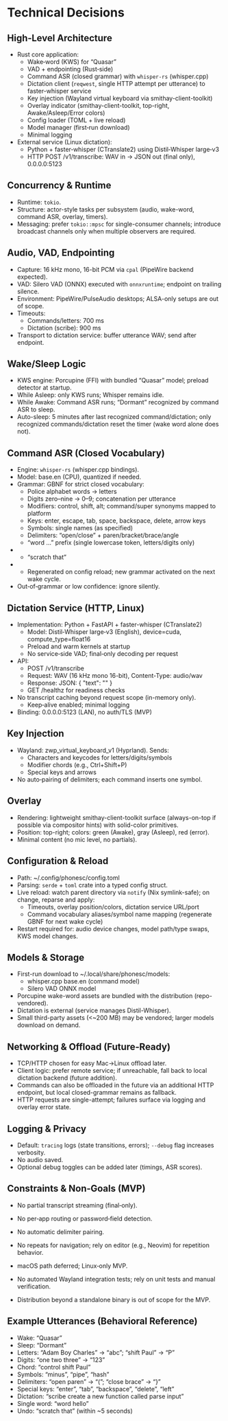 # Technical Decisions

## High‑Level Architecture
- Rust core application:
  - Wake‑word (KWS) for “Quasar”
  - VAD + endpointing (Rust‑side)
  - Command ASR (closed grammar) with `whisper-rs` (whisper.cpp)
  - Dictation client (`reqwest`, single HTTP attempt per utterance) to faster-whisper service
  - Key injection (Wayland virtual keyboard via smithay-client-toolkit)
  - Overlay indicator (smithay-client-toolkit, top-right, Awake/Asleep/Error colors)
  - Config loader (TOML + live reload)
  - Model manager (first‑run download)
  - Minimal logging
- External service (Linux dictation):
  - Python + faster‑whisper (CTranslate2) using Distil‑Whisper large‑v3
  - HTTP POST /v1/transcribe: WAV in → JSON out (final only), 0.0.0.0:5123

## Concurrency & Runtime
- Runtime: `tokio`.
- Structure: actor-style tasks per subsystem (audio, wake-word, command ASR, overlay, timers).
- Messaging: prefer `tokio::mpsc` for single-consumer channels; introduce broadcast channels only when multiple observers are required.

## Audio, VAD, Endpointing
- Capture: 16 kHz mono, 16-bit PCM via `cpal` (PipeWire backend expected).
- VAD: Silero VAD (ONNX) executed with `onnxruntime`; endpoint on trailing silence.
- Environment: PipeWire/PulseAudio desktops; ALSA-only setups are out of scope.
- Timeouts:
  - Commands/letters: 700 ms
  - Dictation (scribe): 900 ms
- Transport to dictation service: buffer utterance WAV; send after endpoint.

## Wake/Sleep Logic
- KWS engine: Porcupine (FFI) with bundled “Quasar” model; preload detector at startup.
- While Asleep: only KWS runs; Whisper remains idle.
- While Awake: Command ASR runs; “Dormant” recognized by command ASR to sleep.
- Auto-sleep: 5 minutes after last recognized command/dictation; only recognized commands/dictation reset the timer (wake word alone does not).

## Command ASR (Closed Vocabulary)
- Engine: `whisper-rs` (whisper.cpp bindings).
- Model: base.en (CPU), quantized if needed.
- Grammar: GBNF for strict closed vocabulary:
  - Police alphabet words → letters
  - Digits zero–nine → 0–9; concatenation per utterance
  - Modifiers: control, shift, alt; command/super synonyms mapped to platform
  - Keys: enter, escape, tab, space, backspace, delete, arrow keys
  - Symbols: single names (as specified)
  - Delimiters: “open/close” + paren/bracket/brace/angle
  - “word …” prefix (single lowercase token, letters/digits only)
-  - “scratch that”
-  - Regenerated on config reload; new grammar activated on the next wake cycle.
- Out‑of‑grammar or low confidence: ignore silently.

## Dictation Service (HTTP, Linux)
- Implementation: Python + FastAPI + faster-whisper (CTranslate2)
  - Model: Distil‑Whisper large‑v3 (English), device=cuda, compute_type=float16
  - Preload and warm kernels at startup
  - No service‑side VAD; final‑only decoding per request
- API:
  - POST /v1/transcribe
  - Request: WAV (16 kHz mono 16-bit), Content-Type: audio/wav
  - Response: JSON: { "text": "<final transcript>" }
  - GET /healthz for readiness checks
- No transcript caching beyond request scope (in-memory only).
  - Keep‑alive enabled; minimal logging
- Binding: 0.0.0.0:5123 (LAN), no auth/TLS (MVP)

## Key Injection
- Wayland: zwp_virtual_keyboard_v1 (Hyprland). Sends:
  - Characters and keycodes for letters/digits/symbols
  - Modifier chords (e.g., Ctrl+Shift+P)
  - Special keys and arrows
- No auto‑pairing of delimiters; each command inserts one symbol.

## Overlay
- Rendering: lightweight smithay-client-toolkit surface (always-on-top if possible via compositor hints) with solid-color primitives.
- Position: top-right; colors: green (Awake), gray (Asleep), red (error).
- Minimal content (no mic level, no partials).

## Configuration & Reload
- Path: ~/.config/phonesc/config.toml
- Parsing: `serde` + `toml` crate into a typed config struct.
- Live reload: watch parent directory via `notify` (Nix symlink-safe); on change, reparse and apply:
  - Timeouts, overlay position/colors, dictation service URL/port
  - Command vocabulary aliases/symbol name mapping (regenerate GBNF for next wake cycle)
- Restart required for: audio device changes, model path/type swaps, KWS model changes.

## Models & Storage
- First-run download to ~/.local/share/phonesc/models:
  - whisper.cpp base.en (command model)
  - Silero VAD ONNX model
- Porcupine wake-word assets are bundled with the distribution (repo-vendored).
- Dictation is external (service manages Distil-Whisper).
- Small third-party assets (<~200 MB) may be vendored; larger models download on demand.

## Networking & Offload (Future‑Ready)
- TCP/HTTP chosen for easy Mac→Linux offload later.
- Client logic: prefer remote service; if unreachable, fall back to local dictation backend (future addition).
- Commands can also be offloaded in the future via an additional HTTP endpoint, but local closed-grammar remains as fallback.
- HTTP requests are single-attempt; failures surface via logging and overlay error state.

## Logging & Privacy
- Default: `tracing` logs (state transitions, errors); `--debug` flag increases verbosity.
- No audio saved.
- Optional debug toggles can be added later (timings, ASR scores).

## Constraints & Non‑Goals (MVP)
- No partial transcript streaming (final‑only).
- No per‑app routing or password‑field detection.
- No automatic delimiter pairing.
- No repeats for navigation; rely on editor (e.g., Neovim) for repetition behavior.
- macOS path deferred; Linux‑only MVP.

- No automated Wayland integration tests; rely on unit tests and manual verification.
- Distribution beyond a standalone binary is out of scope for the MVP.

## Example Utterances (Behavioral Reference)
- Wake: “Quasar”
- Sleep: “Dormant”
- Letters: “Adam Boy Charles” → “abc”; “shift Paul” → “P”
- Digits: “one two three” → “123”
- Chord: “control shift Paul”
- Symbols: “minus”, “pipe”, “hash”
- Delimiters: “open paren” → “(”; “close brace” → “}”
- Special keys: “enter”, “tab”, “backspace”, “delete”, “left”
- Dictation: “scribe create a new function called parse input”
- Single word: “word hello”
- Undo: “scratch that” (within ~5 seconds)
